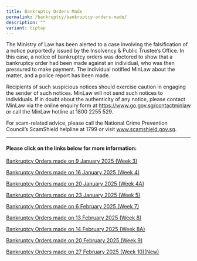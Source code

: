 ```yaml
---
title: Bankruptcy Orders Made
permalink: /bankruptcy/bankruptcy-orders-made/
description: ""
variant: tiptap
---
```

<p>The Ministry of Law has been alerted to a case involving the falsification
of a notice purportedly issued by the Insolvency &amp; Public Trustee’s
Office. In this case, a notice of bankruptcy orders was doctored to show
that a bankruptcy order had been made against an individual, who was then
pressured to make payment. The individual notified MinLaw about the matter,
and a police report has been made.</p>
<p>Recipients of such suspicious notices should exercise caution in engaging
the sender of such notices. MinLaw will not send such notices to individuals.
If in doubt about the authenticity of any notice, please contact MinLaw
via the online enquiry form at <a href="https://www.go.gov.sg/contactminlaw" rel="noopener nofollow" target="_blank">https://www.go.gov.sg/contactminlaw</a> or
call the MinLaw hotline at 1800 2255 529.</p>
<p>For scam-related advice, please call the National Crime Prevention Council’s
ScamShield helpline at 1799 or visit <a href="https://www.scamshield.gov.sg/" rel="noopener nofollow" target="_blank">www.scamshield.gov.sg</a>.</p>
<hr>
<h4><strong>Please click on the links below for more information:</strong></h4>
<p></p>
<p><a href="/files/BOs Made/Bankruptcy_Orders_made_on_9_January_2025__Week_3_.pdf" rel="noopener nofollow" target="_blank">Bankruptcy Orders made on 9 January 2025 (Week 3)</a>
</p>
<p><a href="/files/BOs Made/Bankruptcy_Orders_made_on_16_January_2025__Week_4_.pdf" rel="noopener nofollow" target="_blank">Bankruptcy Orders made on 16 January 2025 (Week 4)</a>
</p>
<p><a href="/files/BOs Made/Bankruptcy_Orders_made_on_20_January_2025__Week_4A_.pdf" rel="noopener nofollow" target="_blank">Bankruptcy Orders made on 20 January 2025 (Week 4A)</a>
</p>
<p><a href="/files/BOs Made/Bankruptcy_Orders_made_on_23_January_2025__Week_5_.pdf" rel="noopener nofollow" target="_blank">Bankruptcy Orders made on 23 January 2025 (Week 5)</a>
</p>
<p><a href="/files/BOs Made/Bankruptcy_Orders_made_on_6_February_2025__Week_7_.pdf" rel="noopener nofollow" target="_blank">Bankruptcy Orders made on 6 February 2025 (Week 7)</a>
</p>
<p><a href="/files/BOs Made/Bankruptcy_Orders_made_on_13_February_2025__Week_8_.pdf" rel="noopener nofollow" target="_blank">Bankruptcy Orders made on 13 February 2025 (Week 8)</a>
</p>
<p><a href="/files/BOs Made/Bankruptcy_Orders_made_on_14_February_2025__Week_8A_.pdf" rel="noopener nofollow" target="_blank">Bankruptcy Orders made on 14 February 2025 (Week 8A)</a>
</p>
<p><a href="/files/BOs Made/Bankruptcy_Orders_made_on_20_February_2025__Week_9_.pdf" rel="noopener nofollow" target="_blank">Bankruptcy Orders made on 20 February 2025 (Week 9)</a>
</p>
<p><a href="/files/BOs Made/Bankruptcy_Orders_made_on_27_February_2025__Week_10_.pdf" rel="noopener nofollow" target="_blank">Bankruptcy Orders made on 27 February 2025 (Week 10)(New)</a>
</p>
<p></p>